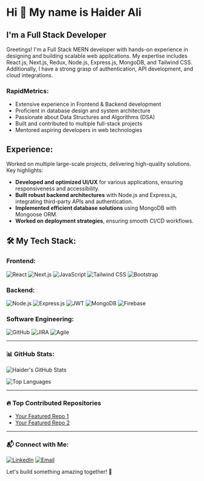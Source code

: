 # Hi 👋 My name is Haider Ali

## I'm a Full Stack Developer

Greetings! I'm a Full Stack MERN developer with hands-on experience in designing and building scalable web applications. My expertise includes React.js, Next.js, Redux, Node.js, Express.js, MongoDB, and Tailwind CSS. Additionally, I have a strong grasp of authentication, API development, and cloud integrations.

### RapidMetrics:
- Extensive experience in Frontend & Backend development
- Proficient in database design and system architecture
- Passionate about Data Structures and Algorithms (DSA)
- Built and contributed to multiple full-stack projects
- Mentored aspiring developers in web technologies

## Experience:
Worked on multiple large-scale projects, delivering high-quality solutions. Key highlights:

- **Developed and optimized UI/UX** for various applications, ensuring responsiveness and accessibility.
- **Built robust backend architectures** with Node.js and Express.js, integrating third-party APIs and authentication.
- **Implemented efficient database solutions** using MongoDB with Mongoose ORM.
- **Worked on deployment strategies**, ensuring smooth CI/CD workflows.

## 🛠 My Tech Stack:

### Frontend:
![React](https://img.shields.io/badge/-ReactJS-61DAFB?style=flat&logo=react&logoColor=black)
![Next.js](https://img.shields.io/badge/-Next.js-000000?style=flat&logo=next.js&logoColor=white)
![JavaScript](https://img.shields.io/badge/-JavaScript-F7DF1E?style=flat&logo=javascript&logoColor=black)
![Tailwind CSS](https://img.shields.io/badge/-TailwindCSS-38B2AC?style=flat&logo=tailwind-css&logoColor=white)
![Bootstrap](https://img.shields.io/badge/-Bootstrap-563D7C?style=flat&logo=bootstrap&logoColor=white)

### Backend:
![Node.js](https://img.shields.io/badge/-Node.js-339933?style=flat&logo=node.js&logoColor=white)
![Express.js](https://img.shields.io/badge/-Express.js-000000?style=flat&logo=express&logoColor=white)
![JWT](https://img.shields.io/badge/-JWT-000000?style=flat&logo=json-web-tokens&logoColor=white)
![MongoDB](https://img.shields.io/badge/-MongoDB-47A248?style=flat&logo=mongodb&logoColor=white)
![Firebase](https://img.shields.io/badge/-Firebase-FFCA28?style=flat&logo=firebase&logoColor=black)

### Software Engineering:
![GitHub](https://img.shields.io/badge/-GitHub-181717?style=flat&logo=github&logoColor=white)
![JIRA](https://img.shields.io/badge/-JIRA-0052CC?style=flat&logo=jira&logoColor=white)
![Agile](https://img.shields.io/badge/-Agile-0288D1?style=flat&logo=scrumalliance&logoColor=white)

---

### 📊 GitHub Stats:

![Haider's GitHub Stats](https://github-readme-stats.vercel.app/api?username=your-github-username&show_icons=true&theme=radical)

![Top Languages](https://github-readme-stats.vercel.app/api/top-langs/?username=your-github-username&layout=compact&theme=radical)

---

### 🔥 Top Contributed Repositories

- [Your Featured Repo 1](https://github.com/your-github-username/repo1)
- [Your Featured Repo 2](https://github.com/your-github-username/repo2)

---

### 📬 Connect with Me:

[![LinkedIn](https://img.shields.io/badge/-LinkedIn-0077B5?style=flat&logo=linkedin&logoColor=white)](https://linkedin.com/in/your-profile)
[![Email](https://img.shields.io/badge/-Email-D14836?style=flat&logo=gmail&logoColor=white)](mailto:your-email@example.com)

Let's build something amazing together! 🚀

